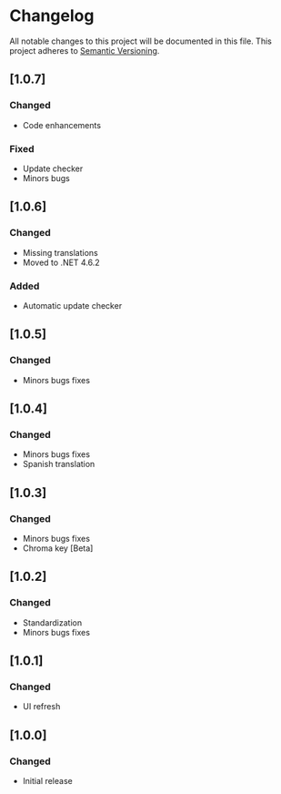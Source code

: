 # Changelog
All notable changes to this project will be documented in this file.
This project adheres to [Semantic Versioning](http://semver.org/).

## [1.0.7]
### Changed
- Code enhancements

### Fixed
- Update checker
- Minors bugs

## [1.0.6]
### Changed
- Missing translations
- Moved to .NET 4.6.2

### Added
- Automatic update checker

## [1.0.5]
### Changed
- Minors bugs fixes

## [1.0.4]
### Changed
- Minors bugs fixes
- Spanish translation

## [1.0.3]
### Changed
- Minors bugs fixes
- Chroma key [Beta]

## [1.0.2]
### Changed
- Standardization
- Minors bugs fixes

## [1.0.1]
### Changed
- UI refresh

## [1.0.0]
### Changed
- Initial release